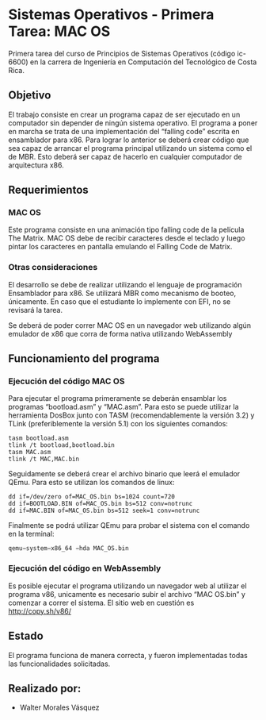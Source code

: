 # Sistemas Operativos - Primera Tarea: MAC OS

Primera tarea del curso de Principios de Sistemas Operativos (código ic-6600) en la carrera de Ingeniería en Computación del Tecnológico de Costa Rica.

## Objetivo

El trabajo consiste en crear un programa capaz de ser ejecutado en un computador sin depender de ningún sistema operativo. El programa a poner en marcha se trata de una implementación del “falling code” escrita en ensamblador para x86. Para lograr lo anterior se deberá crear código que sea capaz de arrancar el programa principal utilizando un sistema como el de MBR. Esto deberá ser capaz de hacerlo en cualquier computador de arquitectura x86.

## Requerimientos

### MAC OS
Este programa consiste en una animación tipo falling code de la película The Matrix. MAC OS debe de recibir caracteres desde el teclado y luego pintar los caracteres en pantalla emulando el Falling Code de Matrix.

### Otras consideraciones
El desarrollo se debe de realizar utilizando el lenguaje de programación Ensamblador para x86. Se utilizará MBR como mecanismo de booteo, únicamente. En caso que el estudiante lo implemente con EFI, no se revisará la tarea.

Se deberá de poder correr MAC OS en un navegador web utilizando algún emulador de x86 que corra de forma nativa utilizando WebAssembly

## Funcionamiento del programa

### Ejecución del código MAC OS

Para ejecutar el programa primeramente se deberán ensamblar los programas “bootload.asm” y “MAC.asm”. Para esto se puede utilizar la herramienta DosBox junto con TASM (recomendablemente la versión 3.2) y TLink (preferiblemente la versión 5.1) con los siguientes comandos:

```console
tasm bootload.asm
tlink /t bootload,bootload.bin
tasm MAC.asm
tlink /t MAC,MAC.bin
```

Seguidamente se deberá crear el archivo binario que leerá el emulador QEmu. Para esto se utilizan los comandos de linux:

```console
dd if=/dev/zero of=MAC_OS.bin bs=1024 count=720
dd if=BOOTLOAD.BIN of=MAC_OS.bin bs=512 conv=notrunc
dd if=MAC.BIN of=MAC_OS.bin bs=512 seek=1 conv=notrunc
```

Finalmente se podrá utilizar QEmu para probar el sistema con el comando en la terminal:

```console
qemu−system−x86_64 −hda MAC_OS.bin
```

### Ejecución del código en WebAssembly

Es posible ejecutar el programa utilizando un navegador web al utilizar el programa v86, unicamente es necesario subir el archivo “MAC OS.bin” y comenzar a correr el sistema. El sitio web en cuestión es http://copy.sh/v86/

## Estado

El programa funciona de manera correcta, y fueron implementadas todas las funcionalidades solicitadas.

## Realizado por:

* Walter Morales Vásquez
